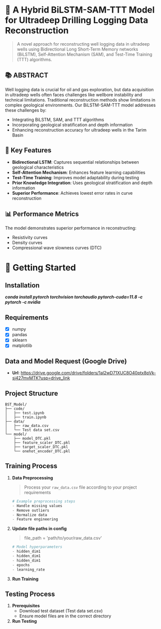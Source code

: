 # :speech_balloon: A Hybrid BiLSTM-SAM-TTT Model for Ultradeep Drilling Logging Data Reconstruction
>A novel approach for reconstructing well logging data in ultradeep wells using Bidirectional Long Short-Term Memory networks (BiLSTM), Self-Attention Mechanism (SAM), and Test-Time Training (TTT) algorithms.

## 📚 ABSTRACT
Well logging data is crucial for oil and gas exploration, but data acquisition in ultradeep wells often faces challenges like wellbore instability and technical limitations. Traditional reconstruction methods show limitations in complex geological environments. Our BiLSTM-SAM-TTT model addresses these challenges by:

- Integrating BiLSTM, SAM, and TTT algorithms
- Incorporating geological stratification and depth information
- Enhancing reconstruction accuracy for ultradeep wells in the Tarim Basin

## 🌟 Key Features

- **Bidirectional LSTM**: Captures sequential relationships between geological characteristics
- **Self-Attention Mechanism**: Enhances feature learning capabilities
- **Test-Time Training**: Improves model adaptability during testing
- **Prior Knowledge Integration**: Uses geological stratification and depth information
- **Superior Performance**: Achieves lowest error rates in curve reconstruction

## 📊 Performance Metrics
The model demonstrates superior performance in reconstructing:

* Resistivity curves
* Density curves
* Compressional wave slowness curves (DTC)

# 🚀 Getting Started

## Installation
***conda install pytorch torchvision torchaudio pytorch-cuda=11.8 -c pytorch -c nvidia***

## Requirements
- [x] numpy
- [x] pandas
- [x] sklearn
- [x] matplotlib
      
## Data and Model Request  (Google Drive)
* **Url**: https://drive.google.com/drive/folders/1al2wD71XUC8O40ptx8pVk-sj427mvMTK?usp=drive_link

## Project Structure
```plaintext
BST_Model/
├── code/
│   ├── test.ipynb
│   ├── train.ipynb     
├── data/
│   ├── raw_data.csv
│   └── Test data set.csv
└── model/
    ├── model_DTC.pkl
    ├── feature_scaler_DTC.pkl
    ├── target_scaler_DTC.pkl
    └── onehot_encoder_DTC.pkl
```
## Training Process
1. **Data Preprocessing**
   > Process your `raw_data.csv` file according to your project requirements
   ```python
   # Example preprocessing steps
   - Handle missing values
   - Remove outliers
   - Normalize data
   - Feature engineering

2. **Update file paths in config**
   >file_path = 'path/to/your/raw_data.csv'
   ```python
   # Model hyperparameters
   - hidden_dim1 
   - hidden_dim1 
   - hidden_dim1 
   - epochs 
   - learning_rate
   
4. **Run Training**

## Testing Process
1. **Prerequisites**
   - Download test dataset (Test data set.csv)
   - Ensure model files are in the correct directory
2. **Run Testing**






